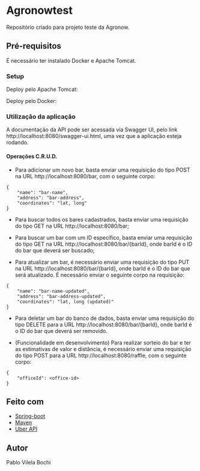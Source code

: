 # Agronowtest
Repositório criado para projeto teste da Agronow.

## Pré-requisitos
É necessário ter instalado Docker e Apache Tomcat.

### Setup
Deploy pelo Apache Tomcat:


Deploy pelo Docker:


### Utilização da aplicação
A documentação da API pode ser acessada via Swagger UI, pelo link http://localhost:8080/swagger-ui.html, uma vez que a aplicação esteja rodando.

#### Operações C.R.U.D.
- Para adicionar um novo bar, basta enviar uma requisição do tipo POST na URL http://localhost:8080/bar, com o seguinte corpo:
```
{
    "name": "bar-name",
    "address": "bar-address",
    "coordinates": "lat, long"
}
```
- Para buscar todos os bares cadastrados, basta enviar uma requisição do tipo GET na URL http://localhost:8080/bar;

- Para buscar um bar com um ID específico, basta enviar uma requisição do tipo GET na URL http://localhost:8080/bar/{barId}, onde barId é o ID do bar que deverá ser buscado;

- Para atualizar um bar, é necessário enviar uma requisição do tipo PUT na URL http://localhost:8080/bar/{barId}, onde barId é o ID do bar que será atualizado. É necessário enviar o seguinte corpo na requisição:
```
{
    "name": "bar-name-updated",
    "address": "bar-address-updated",
    "coordinates": "lat, long (updated)"
}
```
- Para deletar um bar do banco de dados, basta enviar uma requisição do tipo DELETE para a URL http://localhost:8080/bar/{barId}, onde barId é o ID do bar que deverá ser removido.

- (Funcionalidade em desenvolvimento) Para realizar sorteio do bar e ter as estimativas de valor e distância, é necessário enviar uma requisição do tipo POST para a URL http://localhost:8080/raffle, com o seguinte corpo:
```
{
    "officeId": <office-id>
}
```
## Feito com

* [Spring-boot](https://spring.io/guides/gs/spring-boot/)
* [Maven](https://maven.apache.org/) 
* [Uber API](https://developer.uber.com/)
  
## Autor
Pablo Vilela Bochi
